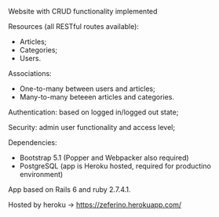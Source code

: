 Website with CRUD functionality implemented

Resources (all RESTful routes available): 

<ul>
  <li>Articles;</li>
  <li>Categories;</li>
  <li>Users.</li>
</ul>


Associations:

<ul>
  <li>One-to-many between users and articles;</li>
  <li>Many-to-many beteeen articles and categories.</li>
</ul>


Authentication: based on logged in/logged out state;

Security: admin user functionality and access level;


Dependencies:

<ul>
  <li>Bootstrap 5.1 (Popper and Webpacker also required)</li>
  <li>PostgreSQL (app is Heroku hosted, required for productino environment)</li>
</ul>

App based on Rails 6 and ruby 2.7.4.1.


Hosted by heroku -> https://zeferino.herokuapp.com/
